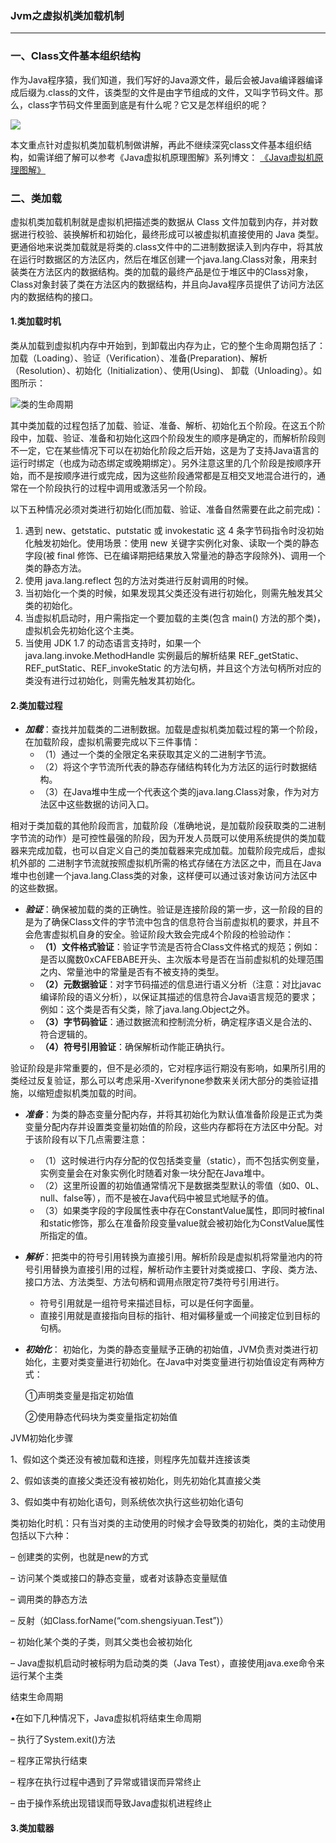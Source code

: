 ### Jvm之虚拟机类加载机制 ###
***

### 一、Class文件基本组织结构 ###

作为Java程序猿，我们知道，我们写好的Java源文件，最后会被Java编译器编译成后缀为.class的文件，该类型的文件是由字节组成的文件，又叫字节码文件。那么，class字节码文件里面到底是有什么呢？它又是怎样组织的呢？

![](http://img.blog.csdn.net/20141008125149484?watermark/2/text/aHR0cDovL2Jsb2cuY3Nkbi5uZXQvbHVhbmxvdWlz/font/5a6L5L2T/fontsize/400/fill/I0JBQkFCMA==/dissolve/70/gravity/SouthEast)

本文重点针对虚拟机类加载机制做讲解，再此不继续深究class文件基本组织结构，如需详细了解可以参考《Java虚拟机原理图解》系列博文： [《Java虚拟机原理图解》](http://blog.csdn.net/u010349169/article/category/2620885)


### 二、类加载 ###

虚拟机类加载机制就是虚拟机把描述类的数据从 Class 文件加载到内存，并对数据进行校验、装换解析和初始化，最终形成可以被虚拟机直接使用的 Java 类型。更通俗地来说类加载就是将类的.class文件中的二进制数据读入到内存中，将其放在运行时数据区的方法区内，然后在堆区创建一个java.lang.Class对象，用来封装类在方法区内的数据结构。类的加载的最终产品是位于堆区中的Class对象，Class对象封装了类在方法区内的数据结构，并且向Java程序员提供了访问方法区内的数据结构的接口。


#### 1.类加载时机 ####

类从加载到虚拟机内存中开始到，到卸载出内存为止，它的整个生命周期包括了：加载（Loading）、验证（Verification）、准备(Preparation)、解析（Resolution）、初始化（Initialization）、使用(Using)、 卸载（Unloading）。如图所示：


![类的生命周期](http://www.ityouknow.com/assets/images/2017/jvm/class.png?_=6482464)

其中类加载的过程包括了加载、验证、准备、解析、初始化五个阶段。在这五个阶段中，加载、验证、准备和初始化这四个阶段发生的顺序是确定的，而解析阶段则不一定，它在某些情况下可以在初始化阶段之后开始，这是为了支持Java语言的运行时绑定（也成为动态绑定或晚期绑定）。另外注意这里的几个阶段是按顺序开始，而不是按顺序进行或完成，因为这些阶段通常都是互相交叉地混合进行的，通常在一个阶段执行的过程中调用或激活另一个阶段。

以下五种情况必须对类进行初始化(而加载、验证、准备自然需要在此之前完成)：

1. 遇到 new、getstatic、putstatic 或 invokestatic 这 4 条字节码指令时没初始化触发初始化。使用场景：使用 new 关键字实例化对象、读取一个类的静态字段(被 final 修饰、已在编译期把结果放入常量池的静态字段除外)、调用一个类的静态方法。
2. 使用 java.lang.reflect 包的方法对类进行反射调用的时候。
3. 当初始化一个类的时候，如果发现其父类还没有进行初始化，则需先触发其父类的初始化。
4. 当虚拟机启动时，用户需指定一个要加载的主类(包含 main() 方法的那个类)，虚拟机会先初始化这个主类。
5. 当使用 JDK 1.7 的动态语言支持时，如果一个 java.lang.invoke.MethodHandle 实例最后的解析结果 REF_getStatic、REF_putStatic、REF_invokeStatic 的方法句柄，并且这个方法句柄所对应的类没有进行过初始化，则需先触发其初始化。

#### 2.类加载过程 ####



- ***加载***：查找并加载类的二进制数据。加载是虚拟机类加载过程的第一个阶段，在加载阶段，虚拟机需要完成以下三件事情：
	- （1）通过一个类的全限定名来获取其定义的二进制字节流。
	- （2）将这个字节流所代表的静态存储结构转化为方法区的运行时数据结构。
	- （3）在Java堆中生成一个代表这个类的java.lang.Class对象，作为对方法区中这些数据的访问入口。

相对于类加载的其他阶段而言，加载阶段（准确地说，是加载阶段获取类的二进制字节流的动作）是可控性最强的阶段，因为开发人员既可以使用系统提供的类加载器来完成加载，也可以自定义自己的类加载器来完成加载。加载阶段完成后，虚拟机外部的 二进制字节流就按照虚拟机所需的格式存储在方法区之中，而且在Java堆中也创建一个java.lang.Class类的对象，这样便可以通过该对象访问方法区中的这些数据。




- ***验证***：确保被加载的类的正确性。验证是连接阶段的第一步，这一阶段的目的是为了确保Class文件的字节流中包含的信息符合当前虚拟机的要求，并且不会危害虚拟机自身的安全。验证阶段大致会完成4个阶段的检验动作：
	- **（1）文件格式验证**：验证字节流是否符合Class文件格式的规范；例如：是否以魔数0xCAFEBABE开头、主次版本号是否在当前虚拟机的处理范围之内、常量池中的常量是否有不被支持的类型。
	- **（2）元数据验证**：对字节码描述的信息进行语义分析（注意：对比javac编译阶段的语义分析），以保证其描述的信息符合Java语言规范的要求；例如：这个类是否有父类，除了java.lang.Object之外。
	- **（3）字节码验证**：通过数据流和控制流分析，确定程序语义是合法的、符合逻辑的。
	- **（4）符号引用验证**：确保解析动作能正确执行。

验证阶段是非常重要的，但不是必须的，它对程序运行期没有影响，如果所引用的类经过反复验证，那么可以考虑采用-Xverifynone参数来关闭大部分的类验证措施，以缩短虚拟机类加载的时间。

 


- ***准备***：为类的静态变量分配内存，并将其初始化为默认值准备阶段是正式为类变量分配内存并设置类变量初始值的阶段，这些内存都将在方法区中分配。对于该阶段有以下几点需要注意：
	- （1）这时候进行内存分配的仅包括类变量（static），而不包括实例变量，实例变量会在对象实例化时随着对象一块分配在Java堆中。
	- （2）这里所设置的初始值通常情况下是数据类型默认的零值（如0、0L、null、false等），而不是被在Java代码中被显式地赋予的值。
	- （3）如果类字段的字段属性表中存在ConstantValue属性，即同时被final和static修饰，那么在准备阶段变量value就会被初始化为ConstValue属性所指定的值。
 




- ***解析***：把类中的符号引用转换为直接引用。解析阶段是虚拟机将常量池内的符号引用替换为直接引用的过程，解析动作主要针对类或接口、字段、类方法、接口方法、方法类型、方法句柄和调用点限定符7类符号引用进行。
	- 符号引用就是一组符号来描述目标，可以是任何字面量。
	- 直接引用就是直接指向目标的指针、相对偏移量或一个间接定位到目标的句柄。




- ***初始化***：
 初始化，为类的静态变量赋予正确的初始值，JVM负责对类进行初始化，主要对类变量进行初始化。在Java中对类变量进行初始值设定有两种方式：

  ①声明类变量是指定初始值

  ②使用静态代码块为类变量指定初始值

 JVM初始化步骤

 1、假如这个类还没有被加载和连接，则程序先加载并连接该类

 2、假如该类的直接父类还没有被初始化，则先初始化其直接父类

 3、假如类中有初始化语句，则系统依次执行这些初始化语句

类初始化时机：只有当对类的主动使用的时候才会导致类的初始化，类的主动使用包括以下六种：

– 创建类的实例，也就是new的方式

– 访问某个类或接口的静态变量，或者对该静态变量赋值

– 调用类的静态方法

– 反射（如Class.forName(“com.shengsiyuan.Test”)）

– 初始化某个类的子类，则其父类也会被初始化

– Java虚拟机启动时被标明为启动类的类（Java Test），直接使用java.exe命令来运行某个主类

 

结束生命周期

•在如下几种情况下，Java虚拟机将结束生命周期

– 执行了System.exit()方法

– 程序正常执行结束

– 程序在执行过程中遇到了异常或错误而异常终止

– 由于操作系统出现错误而导致Java虚拟机进程终止





#### 3.类加载器 ####







































































































































































